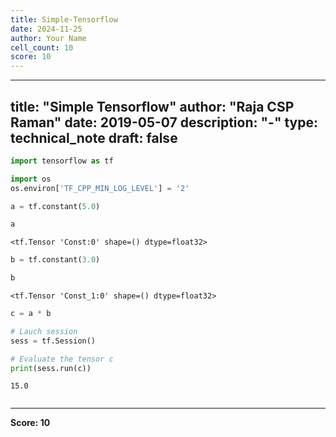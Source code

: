 ```yaml
---
title: Simple-Tensorflow
date: 2024-11-25
author: Your Name
cell_count: 10
score: 10
---
```


---
title: "Simple Tensorflow"
author: "Raja CSP Raman"
date: 2019-05-07
description: "-"
type: technical_note
draft: false
---

```python
import tensorflow as tf

import os
os.environ['TF_CPP_MIN_LOG_LEVEL'] = '2'
```


```python
a = tf.constant(5.0)
```


```python
a
```




    <tf.Tensor 'Const:0' shape=() dtype=float32>




```python
b = tf.constant(3.0)
```


```python
b
```




    <tf.Tensor 'Const_1:0' shape=() dtype=float32>




```python
c = a * b
```


```python
# Lauch session
sess = tf.Session()
```


```python
# Evaluate the tensor c
print(sess.run(c))
```

    15.0



```python

```


---
**Score: 10**